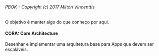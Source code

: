###### PBOK - Copyright (c) 2017 Milton Vincenttis

O objetivo é manter algo do que conheço por aqui.


#### CORA: Core Architecture
Desenhar e implementar uma arquitetura base para Apps que devem ser escaláveis.
